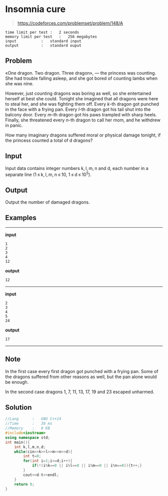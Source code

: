 # Insomnia cure

> https://codeforces.com/problemset/problem/148/A

```
time limit per test	:	2 seconds
memory limit per test	:	256 megabytes
input			:	standard input
output			:	standard ouput
```

## Problem

«One dragon. Two dragon. Three dragon», — the princess was counting. She had trouble falling asleep, and she got bored of counting lambs when she was nine.

However, just counting dragons was boring as well, so she entertained herself at best she could. Tonight she imagined that all dragons were here to steal her, and she was fighting them off. Every *k*-th dragon got punched in the face with a frying pan. Every *l*-th dragon got his tail shut into the balcony door. Every *m*-th dragon got his paws trampled with sharp heels. Finally, she threatened every *n*-th dragon to call her mom, and he withdrew in panic.

How many imaginary dragons suffered moral or physical damage tonight, if the princess counted a total of d dragons?

## Input

Input data contains integer numbers k, l, m, n and d, each number in a separate line (1 ≤ k, l, m, n ≤ 10, 1 ≤ d ≤ 10<sup>5</sup>).

## Output

Output the number of damaged dragons.

## Examples

---
**input**
```
1
2
3
4
12
```
**output**
```
12
```
---
**input**
```
2
3
4
5
24
```
**output**
```
17
```
---

## Note

In the first case every first dragon got punched with a frying pan. Some of the dragons suffered from other reasons as well, but the pan alone would be enough.

In the second case dragons 1, 7, 11, 13, 17, 19 and 23 escaped unharmed.

## Solution

```c++
//Lang		:	GNU C++14
//Time		:	30 ms
//Memory	:	0 KB
#include<iostream>
using namespace std;
int main(){
	int k,l,m,n,d;
	while(cin>>k>>l>>m>>n>>d){
		int t=0;
		for(int i=1;i<=d;i++){
			if(!(i%k==0 || i%l==0 || i%m==0 || i%n==0)){t++;}
		}
		cout<<d-t<<endl;
	}
	return 0;
}
```
